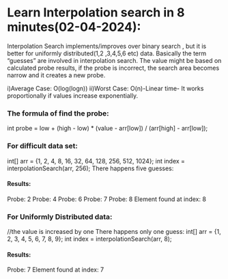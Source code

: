# Learn Interpolation search in 8 minutes(02-04-2024):
Interpolation Search implements/improves over binary search , but it is better for uniformly distributed(1,2 ,3,4,5,6 etc) data. Basically the term “guesses” are involved in interpolation search. The value might be based on calculated probe results, if the probe is incorrect, the search area becomes narrow and it creates a new probe.

i)Average Case: O(log(logn))
ii)Worst Case: O(n)-Linear time- It works proportionally if values increase exponentially.
### The formula of find the probe:
int probe = low + (high - low) * (value - arr[low]) / (arr[high] - arr[low]);
### For difficult data set:
int[] arr = {1, 2, 4, 8, 16, 32, 64, 128, 256, 512, 1024};
int index = interpolationSearch(arr, 256);
There happens five guesses:
#### Results:
Probe: 2
Probe: 4
Probe: 6
Probe: 7
Probe: 8
Element found at index: 8

### For Uniformly Distributed data:
//the value is increased by one
There happens only one guess:
int[] arr = {1, 2, 3, 4, 5, 6, 7, 8, 9};
int index = interpolationSearch(arr, 8);
#### Results:
Probe: 7
Element found at index: 7
